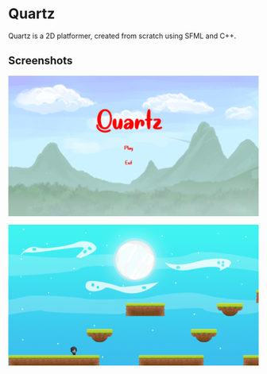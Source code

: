# Quartz

Quartz is a 2D platformer, created from scratch using SFML and C++.

## Screenshots

![Main Menu](https://raw.githubusercontent.com/rishabhsinghvi/quartz/master/quartz/samples/mainmenu.png)

![Playing](https://raw.githubusercontent.com/rishabhsinghvi/quartz/master/quartz/samples/playing.png)